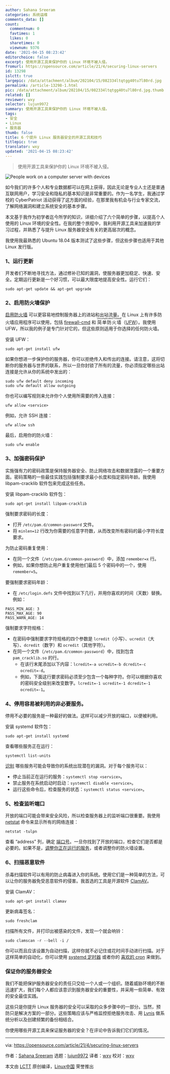 ```yaml
---
author: Sahana Sreeram
categories: 系统运维
comments_data: []
count:
  commentnum: 0
  favtimes: 1
  likes: 0
  sharetimes: 0
  viewnum: 9376
date: '2021-04-15 08:23:42'
editorchoice: false
excerpt: 使用开源工具来保护你的 Linux 环境不被入侵。
fromurl: https://opensource.com/article/21/4/securing-linux-servers
id: 13298
islctt: true
largepic: /data/attachment/album/202104/15/082334ltqtgg40tu7l80rd.jpg
permalink: /article-13298-1.html
pic: /data/attachment/album/202104/15/082334ltqtgg40tu7l80rd.jpg.thumb.jpg
related: []
reviewer: wxy
selector: lujun9972
summary: 使用开源工具来保护你的 Linux 环境不被入侵。
tags:
- 安全
- Linux
- 服务器
thumb: false
title: 6 个提升 Linux 服务器安全的开源工具和技巧
titlepic: true
translator: wxy
updated: '2021-04-15 08:23:42'
---
```



> 
> 使用开源工具来保护你的 Linux 环境不被入侵。
> 
> 
> 


![](/data/attachment/album/202104/15/082334ltqtgg40tu7l80rd.jpg "People work on a computer server with devices")


如今我们的许多个人和专业数据都可以在网上获得，因此无论是专业人士还是普通互联网用户，学习安全和隐私的基本知识是非常重要的。作为一名学生，我通过学校的 CyberPatriot 活动获得了这方面的经验，在那里我有机会与行业专家交流，了解网络漏洞和建立系统安全的基本步骤。


本文基于我作为初学者迄今所学的知识，详细介绍了六个简单的步骤，以提高个人使用的 Linux 环境的安全性。在我的整个旅程中，我利用开源工具来加速我的学习过程，并熟悉了与提升 Linux 服务器安全有关的更高层次的概念。


我使用我最熟悉的 Ubuntu 18.04 版本测试了这些步骤，但这些步骤也适用于其他 Linux 发行版。


### 1、运行更新


开发者们不断地寻找方法，通过修补已知的漏洞，使服务器更加稳定、快速、安全。定期运行更新是一个好习惯，可以最大限度地提高安全性。运行它们：



```
sudo apt-get update && apt-get upgrade

```

### 2、启用防火墙保护


[启用防火墙](https://www.redhat.com/sysadmin/secure-linux-network-firewall-cmd) 可以更容易地控制服务器上的进站和出站流量。在 Linux 上有许多防火墙应用程序可以使用，包括 [firewall-cmd](https://opensource.com/article/20/2/firewall-cheat-sheet) 和 <ruby> 简单防火墙 <rt>  Uncomplicated Firewall </rt></ruby>（[UFW](https://wiki.ubuntu.com/UncomplicatedFirewall)）。我使用 UFW，所以我的例子是专门针对它的，但这些原则适用于你选择的任何防火墙。


安装 UFW：



```
sudo apt-get install ufw

```

如果你想进一步保护你的服务器，你可以拒绝传入和传出的连接。请注意，这将切断你的服务器与世界的联系，所以一旦你封锁了所有的流量，你必须指定哪些出站连接是允许从你的系统中发出的：



```
sudo ufw default deny incoming
sudo ufw default allow outgoing

```

你也可以编写规则来允许你个人使用所需要的传入连接：



```
ufw allow <service>

```

例如，允许 SSH 连接：



```
ufw allow ssh

```

最后，启用你的防火墙：



```
sudo ufw enable

```

### 3、加强密码保护


实施强有力的密码政策是保持服务器安全、防止网络攻击和数据泄露的一个重要方面。密码策略的一些最佳实践包括强制要求最小长度和指定密码年龄。我使用 libpam-cracklib 软件包来完成这些任务。


安装 libpam-cracklib 软件包：



```
sudo apt-get install libpam-cracklib

```

强制要求密码的长度：


* 打开 `/etc/pam.d/common-password` 文件。
* 将 `minlen=12` 行改为你需要的任意字符数，从而改变所有密码的最小字符长度要求。


为防止密码重复使用：


* 在同一个文件（`/etc/pam.d/common-password`）中，添加 `remember=x` 行。
* 例如，如果你想防止用户重复使用他们最后 5 个密码中的一个，使用 `remember=5`。


要强制要求密码年龄：


* 在 `/etc/login.defs` 文件中找到以下几行，并用你喜欢的时间（天数）替换。例如：



```
PASS_MIN_AGE: 3
PASS_MAX_AGE: 90
PASS_WARN_AGE: 14 

```

强制要求字符规格：


* 在密码中强制要求字符规格的四个参数是 `lcredit`（小写）、`ucredit`（大写）、`dcredit`（数字）和 `ocredit`（其他字符）。
* 在同一个文件（`/etc/pam.d/common-password`）中，找到包含 `pam_cracklib.so` 的行。
	+ 在该行末尾添加以下内容：`lcredit=-a ucredit=-b dcredit=-c ocredit=-d`。
	+ 例如，下面这行要求密码必须至少包含一个每种字符。你可以根据你喜欢的密码安全级别来改变数字。`lcredit=-1 ucredit=-1 dcredit=-1 ocredit=-1`。


### 4、停用容易被利用的非必要服务。


停用不必要的服务是一种最好的做法。这样可以减少开放的端口，以便被利用。


安装 systemd 软件包：



```
sudo apt-get install systemd

```

查看哪些服务正在运行：



```
systemctl list-units

```

[识别](http://www.yorku.ca/infosec/Administrators/UNIX_disable.html) 哪些服务可能会导致你的系统出现潜在的漏洞。对于每个服务可以：


* 停止当前正在运行的服务：`systemctl stop <service>`。
* 禁止服务在系统启动时启动：`systemctl disable <service>`。
* 运行这些命令后，检查服务的状态：`systemctl status <service>`。


### 5、检查监听端口


开放的端口可能会带来安全风险，所以检查服务器上的监听端口很重要。我使用 [netstat](https://docs.microsoft.com/en-us/windows-server/administration/windows-commands/netstat) 命令来显示所有的网络连接：



```
netstat -tulpn

```

查看 “address” 列，确定 [端口号](https://en.wikipedia.org/wiki/List_of_TCP_and_UDP_port_numbers)。一旦你找到了开放的端口，检查它们是否都是必要的。如果不是，[调整你正在运行的服务](https://opensource.com/article/20/5/systemd-units)，或者调整你的防火墙设置。


### 6、扫描恶意软件


杀毒扫描软件可以有用的防止病毒进入你的系统。使用它们是一种简单的方法，可以让你的服务器免受恶意软件的侵害。我首选的工具是开源软件 [ClamAV](https://www.clamav.net/)。


安装 ClamAV：



```
sudo apt-get install clamav

```

更新病毒签名：



```
sudo freshclam

```

扫描所有文件，并打印出被感染的文件，发现一个就会响铃：



```
sudo clamscan -r --bell -i /

```

你可以而且应该设置为自动扫描，这样你就不必记住或花时间手动进行扫描。对于这样简单的自动化，你可以使用 [systemd 定时器](https://opensource.com/article/20/7/systemd-timers) 或者你的 [喜欢的 cron](https://opensource.com/article/21/2/linux-automation) 来做到。


### 保证你的服务器安全


我们不能把保护服务器安全的责任只交给一个人或一个组织。随着威胁环境的不断迅速扩大，我们每个人都应该意识到服务器安全的重要性，并采用一些简单、有效的安全最佳实践。


这些只是你提升 Linux 服务器的安全可以采取的众多步骤中的一部分。当然，预防只是解决方案的一部分。这些策略应该与严格监控拒绝服务攻击、用 [Lynis](https://opensource.com/article/20/5/linux-security-lynis) 做系统分析以及创建频繁的备份相结合。


你使用哪些开源工具来保证服务器的安全？在评论中告诉我们它们的情况。




---


via: <https://opensource.com/article/21/4/securing-linux-servers>


作者：[Sahana Sreeram](https://opensource.com/users/sahanasreeram01gmailcom) 选题：[lujun9972](https://github.com/lujun9972) 译者：[wxy](https://github.com/wxy) 校对：[wxy](https://github.com/wxy)


本文由 [LCTT](https://github.com/LCTT/TranslateProject) 原创编译，[Linux中国](https://linux.cn/) 荣誉推出